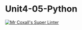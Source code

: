 # Unit4-05-Python
[![Mr Coxall's Super Linter](https://github.com/ICS3U-Programming-IoanaM/Unit4-05-Python/workflows/Mr%20Coxall's%20Super%20Linter/badge.svg)](https://github.com/ICS3U-Programming-IoanaM/Unit4-05-Python/actions/)
